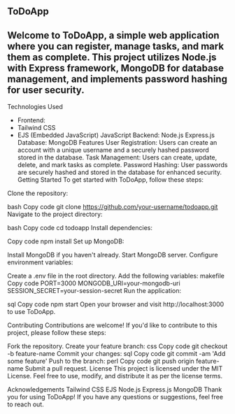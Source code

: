  ## ToDoApp ##
## Welcome to ToDoApp, a simple web application where you can register, manage tasks, and mark them as complete. This project utilizes Node.js with Express framework, MongoDB for database management, and implements password hashing for user security.

Technologies Used
 - Frontend:
 - Tailwind CSS
 - EJS (Embedded JavaScript)
JavaScript
Backend:
Node.js
Express.js
Database:
MongoDB
Features
User Registration: Users can create an account with a unique username and a securely hashed password stored in the database.
Task Management: Users can create, update, delete, and mark tasks as complete.
Password Hashing: User passwords are securely hashed and stored in the database for enhanced security.
Getting Started
To get started with ToDoApp, follow these steps:

Clone the repository:

bash
Copy code
git clone https://github.com/your-username/todoapp.git
Navigate to the project directory:

bash
Copy code
cd todoapp
Install dependencies:

Copy code
npm install
Set up MongoDB:

Install MongoDB if you haven't already.
Start MongoDB server.
Configure environment variables:

Create a .env file in the root directory.
Add the following variables:
makefile
Copy code
PORT=3000
MONGODB_URI=your-mongodb-uri
SESSION_SECRET=your-session-secret
Run the application:

sql
Copy code
npm start
Open your browser and visit http://localhost:3000 to use ToDoApp.

Contributing
Contributions are welcome! If you'd like to contribute to this project, please follow these steps:

Fork the repository.
Create your feature branch:
css
Copy code
git checkout -b feature-name
Commit your changes:
sql
Copy code
git commit -am 'Add some feature'
Push to the branch:
perl
Copy code
git push origin feature-name
Submit a pull request.
License
This project is licensed under the MIT License. Feel free to use, modify, and distribute it as per the license terms.

Acknowledgements
Tailwind CSS
EJS
Node.js
Express.js
MongoDB
Thank you for using ToDoApp! If you have any questions or suggestions, feel free to reach out.
